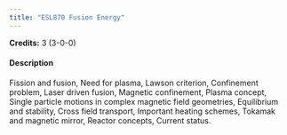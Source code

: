```yaml
---
title: "ESL870 Fusion Energy"
---
```

**Credits:** 3 (3-0-0)

#### Description
Fission and fusion, Need for plasma, Lawson criterion, Confinement problem, Laser driven fusion, Magnetic confinement, Plasma concept, Single particle motions in complex magnetic field geometries, Equilibrium and stability, Cross field transport, Important heating schemes, Tokamak and magnetic mirror, Reactor concepts, Current status.
